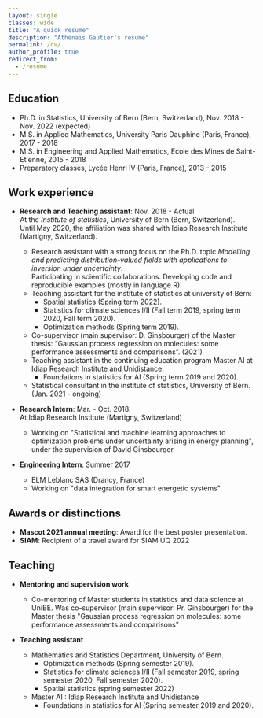 ```yaml
---
layout: single
classes: wide
title: "A quick resume"
description: "Athénaïs Gautier's resume"
permalink: /cv/
author_profile: true
redirect_from:
  - /resume
---
```


Education
---

* Ph.D. in Statistics, University of Bern (Bern, Switzerland), Nov. 2018 - Nov. 2022 (expected)
* M.S. in Applied Mathematics, University Paris Dauphine (Paris, France), 2017 - 2018
* M.S. in Engineering and Applied Mathematics, Ecole des Mines de Saint-Etienne, 2015 - 2018
* Preparatory classes, Lycée Henri IV (Paris, France), 2013 - 2015

Work experience
---

* __Research and Teaching assistant__: Nov. 2018 - Actual  
  At the *Institute of statistics*, University of Bern (Bern, Switzerland).  
  Until May 2020, the affiliation was shared with Idiap Research Institute (Martigny, Switzerland).  
  * Research assistant with a strong focus on the Ph.D. topic *Modelling and predicting distribution-valued fields with applications to inversion under uncertainty*.  
  Participating in scientific collaborations. Developing code and reproducible examples (mostly in language R).  
  * Teaching assistant for the institute of statistics at university of Bern:  
	+ Spatial statistics (Spring term 2022).  
	+ Statistics for climate sciences I/II (Fall term 2019, spring term 2020, Fall term 2020).  
	+ Optimization methods (Spring term 2019).  
  * Co-supervisor (main supervisor: D. Ginsbourger) of the Master thesis: “Gaussian process regression on molecules: some performance assessments and comparisons”. (2021)  
  * Teaching assistant in the continuing education program Master AI at Idiap Research Institute and Unidistance.  
    + Foundations in statistics for AI (Spring term 2019 and 2020).  
  * Statistical consultant in the institute of statistics, University of Bern. (Jan. 2021 - ongoing)

* __Research Intern__: Mar. - Oct. 2018.  
At Idiap Research Institute (Martigny, Switzerland)
  * Working on "Statistical and machine learning approaches to optimization problems under uncertainty arising in energy planning", under the supervision of David Ginsbourger.

* __Engineering Intern__: Summer 2017
  * ELM Leblanc SAS (Drancy, France)
  * Working on "data integration for smart energetic systems"

Awards or distinctions
---

* __Mascot 2021 annual meeting__: Award for the best poster presentation.
* __SIAM__: Recipient of a travel award for SIAM UQ 2022


Teaching
---

* __Mentoring and supervision work__
  * Co-mentoring of Master students in statistics and data science at UniBE.
    Was co-supervisor (main supervisor: Pr. Ginsbourger) for the Master thesis "Gaussian process regression on molecules: some performance assessments and comparisons"

* __Teaching assistant__
  * Mathematics and Statistics Department, University of Bern.
    * Optimization methods (Spring semester 2019).
    * Statistics for climate sciences I/II (Fall semester 2019, spring semester 2020, Fall semester 2020).
    * Spatial statistics (spring semester 2022)
  * Master AI : Idiap Research Institute and Unidistance
    * Foundations in statistics for AI (Spring semester 2019 and 2020).
